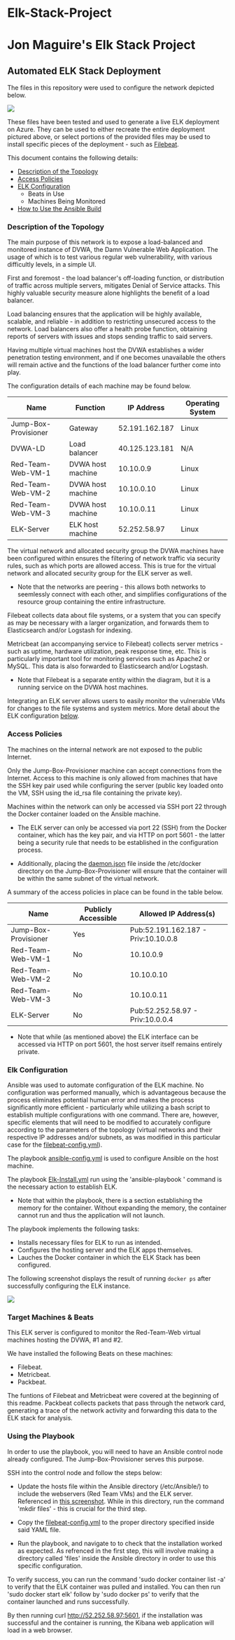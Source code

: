 # Elk-Stack-Project
# Jon Maguire's Elk Stack Project

## Automated ELK Stack Deployment

The files in this repository were used to configure the network depicted below.

<img src="https://github.com/SerratedGrin/Elk-Stack-Project/blob/master/ELK%20Diagram.jpg" />

These files have been tested and used to generate a live ELK deployment on Azure. They can be used to either recreate the entire deployment pictured above, or select portions of the provided files may be used to install specific pieces of the deployment - such as [Filebeat](https://github.com/SerratedGrin/Elk-Stack-Project/blob/master/filebeat-config.yml).


This document contains the following details:
- [Description of the Topology](https://github.com/SerratedGrin/Elk-Stack-Project#description-of-the-topology)
- [Access Policies](https://github.com/SerratedGrin/Elk-Stack-Project#access-policies)
- [ELK Configuration](https://github.com/SerratedGrin/Elk-Stack-Project#elk-configuration)
  - Beats in Use
  - Machines Being Monitored
- [How to Use the Ansible Build](https://github.com/SerratedGrin/Elk-Stack-Project#using-the-playbook)


### Description of the Topology

The main purpose of this network is to expose a load-balanced and monitored instance of DVWA, the Damn Vulnerable Web Application. The usage of which is to test various regular web vulnerability, with various difficultly levels, in a simple UI.

First and foremost - the load balancer's off-loading function, or distribution of traffic across multiple servers, mitigates Denial of Service attacks. This highly valuable security measure alone highlights the benefit of a load balancer.

Load balancing ensures that the application will be highly available, scalable, and reliable - in addition to restricting unsecured access to the network. Load balancers also offer a health probe function, obtaining reports of servers with issues and stops sending traffic to said servers. 

Having multiple virtual machines host the DVWA establishes a wider penetration testing environment, and if one becomes unavailable the others will remain active and the functions of the load balancer further come into play.

The configuration details of each machine may be found below.

| Name                 | Function          | IP Address     | Operating System |
|----------------------|-------------------|----------------|------------------|
| Jump-Box-Provisioner | Gateway           | 52.191.162.187 | Linux            |
| DVWA-LD              | Load balancer     | 40.125.123.181 | N/A              |
| Red-Team-Web-VM-1    | DVWA host machine | 10.10.0.9      | Linux            |
| Red-Team-Web-VM-2    | DVWA host machine | 10.10.0.10     | Linux            |
| Red-Team-Web-VM-3    | DVWA host machine | 10.10.0.11     | Linux            |
| ELK-Server           | ELK host machine  | 52.252.58.97   | Linux            |


The virtual network and allocated security group the DVWA machines have been configured within ensures the filtering of network traffic via security rules, such as which ports are allowed access. This is true for the virtual network and allocated security group for the ELK server as well. 

  - Note that the networks are peering - this allows both networks to seemlessly connect with each other, and simplifies configurations of the resource group containing the entire infrastructure.

Filebeat collects data about file systems, or a system that you can specify as may be necessary with a larger organization, and forwards them to Elasticsearch and/or Logstash for indexing.

Metricbeat (an accompanying service to Filebeat) collects server metrics - such as uptime, hardware utilization, peak response time, etc. This is particularly important tool for monitoring services such as Apache2 or MySQL. This data is also forwarded to Elasticsearch and/or Logstash.

 - Note that Filebeat is a separate entity within the diagram, but it is a running service on the DVWA host machines. 

Integrating an ELK server allows users to easily monitor the vulnerable VMs for changes to the file systems and system metrics. More detail about the ELK configuration [below](https://github.com/SerratedGrin/Elk-Stack-Project#elk-configuration).



### Access Policies

The machines on the internal network are not exposed to the public Internet. 

Only the Jump-Box-Provisioner machine can accept connections from the Internet. Access to this machine is only allowed from machines that have the SSH key pair used while configuring the server (public key loaded onto the VM, SSH using the id_rsa file containing the private key).

Machines within the network can only be accessed via SSH port 22 through the Docker container loaded on the Ansible machine.
- The ELK server can only be accessed via port 22 (SSH) from the Docker container, which has the key pair, and via HTTP on port 5601 - the latter being a security rule that needs to be established in the configuration process.

- Additionally, placing the [daemon.json](https://github.com/SerratedGrin/Elk-Stack-Project/blob/master/daemon.json) file inside the /etc/docker directory on the Jump-Box-Provisioner will ensure that the container will be within the same subnet of the virtual network.

A summary of the access policies in place can be found in the table below.

| Name                 | Publicly Accessible | Allowed IP Address(s)               |
|----------------------|---------------------|-------------------------------------|
| Jump-Box-Provisioner | Yes                 | Pub:52.191.162.187 - Priv:10.10.0.8 |
| Red-Team-Web-VM-1    | No                  | 10.10.0.9                           |
| Red-Team-Web-VM-2    | No                  | 10.10.0.10                          |
| Red-Team-Web-VM-3    | No                  | 10.10.0.11                          |
| ELK-Server           | No                  | Pub:52.252.58.97 - Priv:10.0.0.4    |

 - Note that while (as mentioned above) the ELK interface can be accessed via HTTP on port 5601, the host server itself remains entirely private.
 

### Elk Configuration

Ansible was used to automate configuration of the ELK machine. No configuration was performed manually, which is advantageous because the process eliminates potential human error and makes the process significantly more efficient - particularly while utilizing a bash script to establish multiple configurations with one command. There are, however, specific elements that will need to be modified to accurately configure according to the parameters of the topology (virtual networks and their respective IP addresses and/or subnets, as was modified in this particular case for the [filebeat-config.yml](https://github.com/SerratedGrin/Elk-Stack-Project/blob/master/filebeat-config.yml)).

The playbook [ansible-config.yml](https://github.com/SerratedGrin/Elk-Stack-Project/blob/master/ansible-config.yml) is used to configure Ansible on the host machine.

The playbook [Elk-Install.yml](https://github.com/SerratedGrin/Elk-Stack-Project/blob/master/Elk-Install.yml) run using the 'ansible-playbook <YAML file name>' command is the necessary action to establish ELK.
  
  - Note that within the playbook, there is a section establishing the memory for the container. Without expanding the memory, the container cannot run and thus the application will not launch.

The playbook implements the following tasks:
- Installs necessary files for ELK to run as intended.
- Configures the hosting server and the ELK apps themselves.
- Lauches the Docker container in which the ELK Stack has been configured.

The following screenshot displays the result of running `docker ps` after successfully configuring the ELK instance.

<img src="https://github.com/SerratedGrin/Elk-Stack-Project/blob/master/Docker%20PS%20Elk.png" />

### Target Machines & Beats
This ELK server is configured to monitor the Red-Team-Web virtual machines hosting the DVWA, #1 and #2.

We have installed the following Beats on these machines:
- Filebeat.
- Metricbeat.
- Packbeat.

The funtions of Filebeat and Metricbeat were covered at the beginning of this readme. Packbeat collects packets that pass through the network card, generating a trace of the network activity and forwarding this data to the ELK stack for analysis.

### Using the Playbook
In order to use the playbook, you will need to have an Ansible control node already configured. The Jump-Box-Provisioner serves this purpose.

SSH into the control node and follow the steps below:

- Update the hosts file within the Ansible directory (/etc/Ansible/) to include the webservers (Red Team VMs) and the ELK server. Referenced in [this screenshot](https://github.com/SerratedGrin/Elk-Stack-Project/blob/master/Ansible%20Hosts%20cap.png). While in this directory, run the command 'mkdir files' - this is crucial for the third step.

- Copy the [filebeat-config.yml](https://github.com/SerratedGrin/Elk-Stack-Project/blob/master/filebeat-config.yml) to the proper directory specified inside said YAML file. 

- Run the playbook, and navigate to to check that the installation worked as expected. As refrenced in the first step, this will involve making a directory called 'files' inside the Ansible directory in order to use this specific configuration.

To verify success, you can run the command 'sudo docker container list -a' to verify that the ELK container was pulled and installed. You can then run 'sudo docker start elk' follow by 'sudo docker ps' to verify that the container launched and runs successfully.

By then running curl http://52.252.58.97:5601, if the installation was successful and the container is running, the Kibana web application will load in a web browser.

